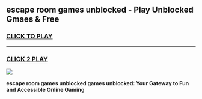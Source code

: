 
## escape room games unblocked - Play Unblocked Gmaes & Free
<h3>
<a href="https://premium.freeplayer.one?title=escape_room_games_unblocked&ref=19F">CLICK TO PLAY</a></h3>
<hr>

<h3>
<a href="https://premium.freeplayer.one?title=escape_room_games_unblocked&ref=19F">CLICK 2 PLAY</a>
  
</h3>

<a href="https://premium.freeplayer.one?title=escape_room_games_unblocked&ref=19F/"><img src="https://clearcache.store/games.png"></a>


**escape room games unblocked games unblocked: Your Gateway to Fun and Accessible Online Gaming**
